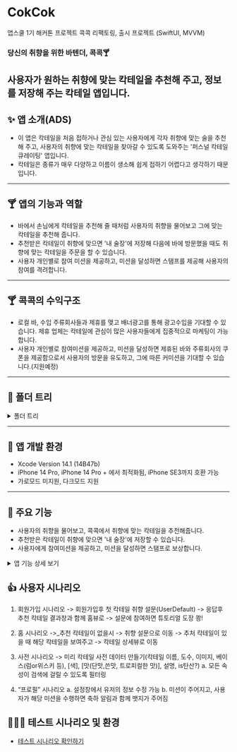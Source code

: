 # CokCok
앱스쿨 1기 해커톤 프로젝트 콕콕 리팩토링, 출시 프로젝트 (SwiftUI, MVVM)

### 당신의 취향을 위한 바텐더, 콕콕🍸
사용자가 원하는 취향에 맞는 칵테일을 추천해 주고, 정보를 저장해 주는 칵테일 앱입니다.
---

## ✨ 앱 소개(ADS)

- 이 앱은 칵테일을 처음 접하거나 관심 있는 사용자에게 각자 취향에 맞는 술을 추천해 주고, 사용자의 취향에 맞는 칵테일을 찾아갈 수 있도록 도와주는 '퍼스널 칵테일 큐레이팅' 앱입니다.
- 칵테일은 종류가 매우 다양하고 이름이 생소해 쉽게 접하기 어렵다고 생각하기 때문입니다.

---
## 🍸 앱의 기능과 역할

- 바에서 손님에게 칵테일을 추천해 줄 때처럼 사용자의 취향을 물어보고 그에 맞는 칵테일을 추천해 줍니다.
- 추천받은 칵테일이 취향에 맞으면 '내 술장'에 저장해 다음에 바에 방문했을 때도 취향에 맞는 칵테일을 주문을 할 수 있습니다.
- 사용자 개인별로 참여 미션을 제공하고, 미션을 달성하면 스탬프를 제공해 사용자의 참여를 격려합니다.

---
## 🍸 콕콕의 수익구조
- 로컬 바, 수입 주류회사들과 제휴를 맺고 배너광고를 통해 광고수입을 기대할 수 있습니다. 제휴 업체는 칵테일에 관심이 많은 사용자들에게 집중적으로 마케팅이 가능합니다.
- 사용자 개인별로 참여미션을 제공하고, 미션을 달성하면 제휴된 바와 주류회사의 쿠폰을 제공함으로서 사용자의 방문을 유도하고, 그에 따른 커미션을 기대할 수 있습니다.(지원예정)

---
## 📂 폴더 트리
<details>
  <summary>폴더 트리 </summary>
    <div markdown=“1”>
      <pre>
cokcok/
├─ cokcokApp.swift
├─ MogotgoMainTabView.swift
├─ ScaledImage.swift
├─ 📂 Extention/
│  └─ UIScreen + Extension.swift
│  └─- Date+.swift.swift
├─ 📂 UIConfig/
│  ├─ Colors.swift
│  └── Modifiers.swift
├─ 📂 View/
├--- ContentView.swift/
├─ 📂 AuthenticationView/
│  ├─ LoginView.swift
│  └── RegisterView.swift
├─ 📂 HomeView/
│  ├─ HomeView.swift
│  └─ HomeRecommendCard.swift
│  └── CocktailDetailView.swift
├─ 📂 ShelfView/
│  └── ShelfView.swift
├─ 📂 DictionaryView/
│  ├─ DictionaryView.swift
│  ├─ CocktailListCellView.swift
│  └── SearchFilterTagView.swift
├─ 📂 ProfileView/
│  ├─- MainProfileView.swift
├─ 📂 TodayBartender/
│  ├─ TodayBartenerView.swift
│  ├─ TodayBartenderStep2View.swift
│  ├─ TodayBartenderStep3View.swift
│  ├─ TodayBartenderStep4View.swift
│  ├─ TodayBartenderStep5View.swift
│  ├─ TodayBartenderResultView.swift
│  └── temp.swift
├─ 📂 ViewModel/
│  ├─ 📂 DictionaryViewModel/
│  │  └─ CocktailData.swift
│  │  └── CocktailStore.swift
│  ├─ 📂 ProfileViewModel/
│  │  └─ ProfileViewModel.swift
│  │  └── MissionViewModel.swift
│  └── AuthStore.swift
├─ 📂 Model/
│  ├─ UserInfo.swift
│  ├─ Cocktail.swift
│  ├─ MissionTable.swift
│  ├─ Mission.swift
│  ├─ SurveyAnswer.swift
│  └── Shelf.swift
├─ README.md
├─ .gitignore
└── .gitattribute
         </pre>
    </div>
</details>

---

## 🦉 앱 개발 환경

- Xcode Version 14.1 (14B47b)
- iPhone 14 Pro, iPhone 14 Pro + 에서 최적화됨, iPhone SE3까지 호환 가능
- 가로모드 미지원, 다크모드 지원

---
## 💸 주요 기능

- 사용자의 취향을 물어보고, 콕콕에서 취향에 맞는 칵테일을 추천해줍니다.
- 추천받은 칵테일이 취향에 맞으면 '내 술장'에 저장할 수 있습니다.
- 사용자에게 참여미션을 제공하고, 미션을 달성하면 스탬프로 보상합니다.


<details>
<summary> 앱 기능 상세 보기 </summary>
<div markdown="1">

---
## [앱의 일반기능]

- **회원가입**
    - Firebase Auth 연동 로그인
    - 정규식을 통해 회원가입 고도화
    - 로그인 완료 후, 사용자의 취향 분석 뷰로 이동

- **취향분석 뷰**
	- 칵테일에 대한 간단한 질문을 통해 사용자의 취향 분석
    - 취향 기반의 추천 칵테일 결과와 함께 홈뷰로 이동
    - 해당 칵테일이 취향에 맞으면 내 술장에 추가 가능

- **콕콕 사전**
  - 자체 데이터베이스 기반 칵테일 데이터 제공
  - 베이스 기주, 색깔, 도수, 맛, 탄산유무 등의 필터링 제공
    - 필터링된 칵테일을 내 술장에 추가 가능

- **내 술장**
	- 취향에 맞는 칵테일들을 내 술장에 보관 가능
    - 술장에 추가시 칵테일의 아이콘이 컬러풀하게 추가됨
    
- **프로필 뷰**
    - 사용자의 프로필 관리(닉네임, 이메일 등 유저 정보 수정)
    - 사용자에게 주어진 미션을 완료했을 시, 배지를 부여

---

</div>
</details>


## 👍 사용자 시나리오

1. 회원가입 시나리오
   -> 회원가입후 첫 칵테일 취향 설문(UserDefault) -> 응답후 추천 칵테일 결과창과 함께 홈뷰로 -> 설문에 참여하면 튜토리얼 도장 쾅!

2. 홈 시나리오
   ->_추천 칵테일이 없을시 -> 취향 설문으로 이동
   -> 추처 칵테일이 있을 때 해당 칵테일을 보여주고 -> 칵테일 상세뷰로 이동

3. 사전 시나리오
   -> 미리 칵테일 사전 데이터 만들기(칵테일 이름, 도수, 이미지, 베이스(럼or위스키 등), [색], [맛(단맛,쓴맛, 트로피컬한 맛)], 설명, is탄산?)
   a. 모든 속성이 검색에 걸릴 수 있도록 필터링

4. “프로필” 시나리오
   a. 설정창에서 유저의 정보 수정 가능
   b. 미션이 주어지고, 사용자가 해당 미션을 수행하면 축하 알림과 함께 뱃지가 주어짐 

## 🙆🏻‍♂️ 테스트 시나리오 및 환경

- [테스트 시나리오 확인하기](https://docs.google.com/spreadsheets/d/1T1xV4cg1UoBYE6fh29fVOJ2JuSGRhn0XCGXavplNvJI/edit#gid=0)
